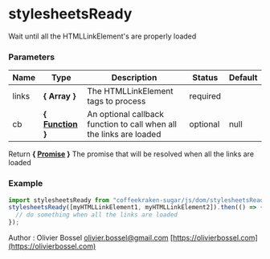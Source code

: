 # stylesheetsReady

Wait until all the HTMLLinkElement's are properly loaded

### Parameters

| Name  | Type                                                                                                       | Description                                                         | Status   | Default |
| ----- | ---------------------------------------------------------------------------------------------------------- | ------------------------------------------------------------------- | -------- | ------- |
| links | **{ Array<HTMLLinkElement> }**                                                                             | The HTMLLinkElement tags to process                                 | required |
| cb    | **{ [Function](https://developer.mozilla.org/fr/docs/Web/JavaScript/Reference/Objets_globaux/Function) }** | An optional callback function to call when all the links are loaded | optional | null    |

Return **{ [Promise](https://developer.mozilla.org/fr/docs/Web/JavaScript/Reference/Objets_globaux/Promise) }** The promise that will be resolved when all the links are loaded

### Example

```js
import stylesheetsReady from "coffeekraken-sugar/js/dom/stylesheetsReady";
stylesheetsReady([myHTMLLinkElement1, myHTMLLinkElement2]).then(() => {
  // do something when all the links are loaded
});
```

Author : Olivier Bossel [olivier.bossel@gmail.com](mailto:olivier.bossel@gmail.com) [https://olivierbossel.com](https://olivierbossel.com)
